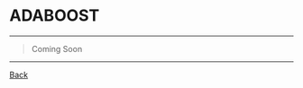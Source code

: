 <h1 title="
Good:
- Relatively robust to overfitting.
- High accuracy.
- Easy to understand and to visualize.
Bad:
- Sensitive to noise data.
- Affected by outliers.
- Not optimized for speed.
"> ADABOOST </h1>

---

> Coming Soon

---

[Back](./../Both.md)
